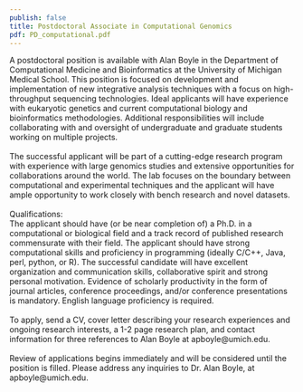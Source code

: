 ```yaml
---
publish: false
title: Postdoctoral Associate in Computational Genomics
pdf: PD_computational.pdf
---
```


<p>
A postdoctoral position is available with Alan Boyle in the Department of Computational Medicine and Bioinformatics at the University of Michigan Medical School. This position is focused on development and implementation of new integrative analysis techniques with a focus on high-throughput sequencing technologies. Ideal applicants will have experience with eukaryotic genetics and current computational biology and bioinformatics methodologies. Additional responsibilities will include collaborating with and oversight of undergraduate and graduate students working on multiple projects.
<br><br>
The successful applicant will be part of a cutting-edge research program with experience with large genomics studies and extensive opportunities for collaborations around the world. The lab focuses on the boundary between computational and experimental techniques and the applicant will have ample opportunity to work closely with bench research and novel datasets. 
<br><br>
Qualifications:<br>
The applicant should have (or be near completion of) a Ph.D. in a computational or biological field and a track record of published research commensurate with their field. The applicant should have strong computational skills and proficiency in programming (ideally C/C++, Java, perl, python, or R). The successful candidate will have excellent organization and communication skills, collaborative spirit and strong personal motivation. Evidence of scholarly productivity in the form of journal articles, conference proceedings, and/or conference presentations is mandatory. English language proficiency is required.
<br><br>
To apply, send a CV, cover letter describing your research experiences and ongoing research interests, a 1-2 page research plan, and contact information for three references to Alan Boyle at apboyle@umich.edu.
<br><br>
Review of applications begins immediately and will be considered until the position is filled. Please address any inquiries to Dr. Alan Boyle, at apboyle@umich.edu.
</p>
